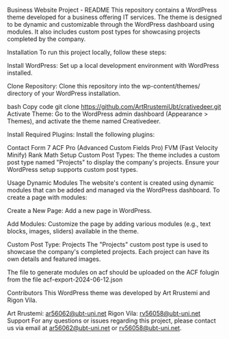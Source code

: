 Business Website Project - README
This repository contains a WordPress theme developed for a business offering IT services. The theme is designed to be dynamic and customizable through the WordPress dashboard using modules. It also includes custom post types for showcasing projects completed by the company.

Installation
To run this project locally, follow these steps:

Install WordPress: Set up a local development environment with WordPress installed.

Clone Repository: Clone this repository into the wp-content/themes/ directory of your WordPress installation.

bash
Copy code
git clone https://github.com/ArtRrustemiUbt/crativedeer.git
Activate Theme: Go to the WordPress admin dashboard (Appearance > Themes), and activate the theme named Creativedeer.

Install Required Plugins: Install the following plugins:

Contact Form 7
ACF Pro (Advanced Custom Fields Pro)
FVM (Fast Velocity Minify)
Rank Math
Setup Custom Post Types: The theme includes a custom post type named "Projects" to display the company's projects. Ensure your WordPress setup supports custom post types.

Usage
Dynamic Modules
The website's content is created using dynamic modules that can be added and managed via the WordPress dashboard. To create a page with modules:

Create a New Page: Add a new page in WordPress.

Add Modules: Customize the page by adding various modules (e.g., text blocks, images, sliders) available in the theme.

Custom Post Type: Projects
The "Projects" custom post type is used to showcase the company's completed projects. Each project can have its own details and featured images.

The file to generate modules on acf should be uploaded on the ACF folugin from the file acf-export-2024-06-12.json

Contributors
This WordPress theme was developed by Art Rrustemi and Rigon Vila.

Art Rrustemi: ar56062@ubt-uni.net
Rigon Vila: rv56058@ubt-uni.net
Support
For any questions or issues regarding this project, please contact us via email at ar56062@ubt-uni.net or rv56058@ubt-uni.net.
